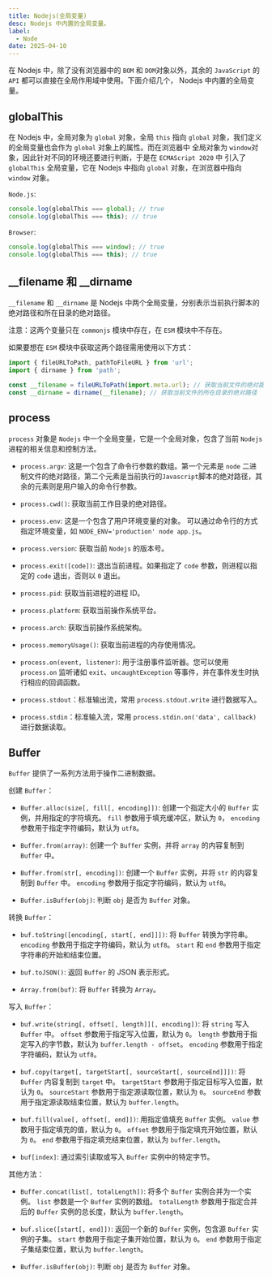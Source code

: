 ```yaml
---
title: Nodejs(全局变量)
desc: Nodejs 中内置的全局变量。
label:
  - Node
date: 2025-04-10
---
```


在 Nodejs 中，除了没有浏览器中的 `BOM` 和 `DOM`对象以外，其余的 `JavaScript` 的 `API` 都可以直接在全局作用域中使用。下面介绍几个， Nodejs 中内置的全局变量。

## globalThis

在 Nodejs 中，全局对象为 `global` 对象，全局 `this` 指向 `global` 对象，我们定义的全局变量也会作为 `global` 对象上的属性。而在浏览器中 全局对象为 `window`对象，因此针对不同的环境还要进行判断，于是在 `ECMAScript 2020` 中 引入了 `globalThis` 全局变量，它在 Nodejs 中指向 `global` 对象，在浏览器中指向 `window` 对象。

`Node.js`:

```javascript
console.log(globalThis === global); // true
console.log(globalThis === this); // true
```

`Browser`:

```javascript
console.log(globalThis === window); // true
console.log(globalThis === this); // true
```

## \_\_filename 和 \_\_dirname

`__filename` 和 `__dirname` 是 Nodejs 中两个全局变量，分别表示当前执行脚本的绝对路径和所在目录的绝对路径。

注意：这两个变量只在 `commonjs` 模块中存在，在 `ESM` 模块中不存在。

如果要想在 `ESM` 模块中获取这两个路径需用使用以下方式：

```javascript
import { fileURLToPath, pathToFileURL } from 'url';
import { dirname } from 'path';

const __filename = fileURLToPath(import.meta.url); // 获取当前文件的绝对路径
const __dirname = dirname(__filename); // 获取当前文件的所在目录的绝对路径
```

## process

`process` 对象是 `Nodejs` 中一个全局变量，它是一个全局对象，包含了当前 `Nodejs` 进程的相关信息和控制方法。

- `process.argv`: 这是一个包含了命令行参数的数组。第一个元素是 `node` 二进制文件的绝对路径，第二个元素是当前执行的`Javascript`脚本的绝对路径，其余的元素则是用户输入的命令行参数。

- `process.cwd()`: 获取当前工作目录的绝对路径。

- `process.env`: 这是一个包含了用户环境变量的对象。 可以通过命令行的方式指定环境变量，如 `NODE_ENV='production' node app.js`。

- `process.version`: 获取当前 `Nodejs` 的版本号。

- `process.exit([code])`: 退出当前进程。如果指定了 `code` 参数，则进程以指定的 `code` 退出，否则以 `0` 退出。

- `process.pid`: 获取当前进程的进程 ID。

- `process.platform`: 获取当前操作系统平台。

- `process.arch`: 获取当前操作系统架构。

- `process.memoryUsage()`: 获取当前进程的内存使用情况。

- `process.on(event, listener)`: 用于注册事件监听器。您可以使用 `process.on` 监听诸如 `exit`、`uncaughtException` 等事件，并在事件发生时执行相应的回调函数。

- `process.stdout`：标准输出流，常用 `process.stdout.write` 进行数据写入。

- `process.stdin`：标准输入流，常用 `process.stdin.on('data', callback)` 进行数据读取。

## Buffer

`Buffer` 提供了一系列方法用于操作二进制数据。

创建 `Buffer`：

- `Buffer.alloc(size[, fill[, encoding]])`: 创建一个指定大小的 `Buffer` 实例，并用指定的字符填充。 `fill` 参数用于填充缓冲区，默认为 `0`， `encoding` 参数用于指定字符编码，默认为 `utf8`。

- `Buffer.from(array)`: 创建一个 `Buffer` 实例，并将 `array` 的内容复制到 `Buffer` 中。

- `Buffer.from(str[, encoding])`: 创建一个 `Buffer` 实例，并将 `str` 的内容复制到 `Buffer` 中。 `encoding` 参数用于指定字符编码，默认为 `utf8`。

- `Buffer.isBuffer(obj)`: 判断 `obj` 是否为 `Buffer` 对象。

转换 `Buffer`：

- `buf.toString([encoding[, start[, end]]])`: 将 `Buffer` 转换为字符串。 `encoding` 参数用于指定字符编码，默认为 `utf8`。 `start` 和 `end` 参数用于指定字符串的开始和结束位置。

- `buf.toJSON()`: 返回 `Buffer` 的 JSON 表示形式。

- `Array.from(buf)`: 将 `Buffer` 转换为 `Array`。

写入 `Buffer`：

- `buf.write(string[, offset[, length]][, encoding])`: 将 `string` 写入 `Buffer` 中。 `offset` 参数用于指定写入位置，默认为 `0`。 `length` 参数用于指定写入的字节数，默认为 `buffer.length - offset`。 `encoding` 参数用于指定字符编码，默认为 `utf8`。

- `buf.copy(target[, targetStart[, sourceStart[, sourceEnd]]])`: 将 `Buffer` 内容复制到 `target` 中。 `targetStart` 参数用于指定目标写入位置，默认为 `0`。 `sourceStart` 参数用于指定源读取位置，默认为 `0`。 `sourceEnd` 参数用于指定源读取结束位置，默认为 `buffer.length`。

- `buf.fill(value[, offset[, end]])`: 用指定值填充 `Buffer` 实例。 `value` 参数用于指定填充的值，默认为 `0`。 `offset` 参数用于指定填充开始位置，默认为 `0`。 `end` 参数用于指定填充结束位置，默认为 `buffer.length`。

- `buf[index]`: 通过索引读取或写入 `Buffer` 实例中的特定字节。

其他方法：

- `Buffer.concat(list[, totalLength])`: 将多个 `Buffer` 实例合并为一个实例。 `list` 参数是一个 `Buffer` 实例的数组。 `totalLength` 参数用于指定合并后的 `Buffer` 实例的总长度，默认为 `buffer.length`。

- `buf.slice([start[, end]])`: 返回一个新的 `Buffer` 实例，包含源 `Buffer` 实例的子集。 `start` 参数用于指定子集开始位置，默认为 `0`。 `end` 参数用于指定子集结束位置，默认为 `buffer.length`。

- `Buffer.isBuffer(obj)`: 判断 `obj` 是否为 `Buffer` 对象。
